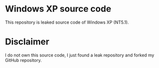 # Windows XP source code
This repository is leaked source code of Windows XP (NT5.1).

# Disclaimer
I do not own this source code, I just found a leak repository and forked my GitHub repository.
